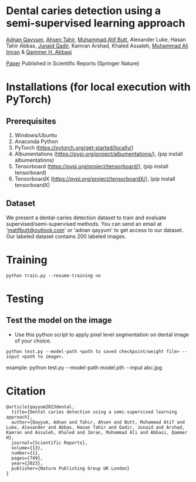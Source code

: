# Dental caries detection using a semi-supervised learning approach
[Adnan Qayyum](https://scholar.google.com.pk/citations?user=keWNlTIAAAAJ&hl=en), [Ahsen Tahir](https://scholar.google.com/citations?hl=en&user=LZumjfMAAAAJ), [Muhammad Atif Butt](https://scholar.google.com/citations?user=vf7PeaoAAAAJ&hl=en), Alexander Luke, Hasan Tahir Abbas, [Junaid Qadir](https://scholar.google.com/citations?user=EdPPQToAAAAJ&hl=en), Kamran Arshad, Khaled Assaleh, [Muhammad Ali Imran](https://scholar.google.co.uk/citations?user=HBQjTKIAAAAJ&hl=en) & [Qammer H. Abbasi](https://scholar.google.co.th/citations?user=Q19YO5YAAAAJ&hl=en)

[Paper](https://www.nature.com/articles/s41598-023-27808-9) Published in Scientific Reports (Springer Nature)

# Installations (for local execution with PyTorch)
## Prerequisites
1. Windows/Ubuntu
2. Anaconda Python
3. PyTorch (https://pytorch.org/get-started/locally/)
4. Albumentations (https://pypi.org/project/albumentations/), (pip install albumentations)
5. Tensorboard (https://pypi.org/project/tensorboard/), (pip install tensorboard)
6. TensorboardX (https://pypi.org/project/tensorboardX/), (pip install tensorboardX)

## Dataset 
We present a dental-caries detection dataset to train and evaluate supervised/semi-supervised methods. You can send an email at 'matifbutt@outlook.com' or 'adnan qayyum' to get access to our dataset. Our labeled dataset contains 200 labeled images.

# Training

```
python train.py --resume-training no
```

# Testing 

## Test the model on the image 

-  Use this python script to apply pixel level segmentation on dental image of your choice.
```
python test.py --model-path <path to saved checkpoint/weight file> --input <path to image>.
```
example: python test.py --model-path model.pth --input abc.jpg


# Citation
```
@article{qayyum2023dental,
  title={Dental caries detection using a semi-supervised learning approach},
  author={Qayyum, Adnan and Tahir, Ahsen and Butt, Muhammad Atif and Luke, Alexander and Abbas, Hasan Tahir and Qadir, Junaid and Arshad, Kamran and Assaleh, Khaled and Imran, Muhammad Ali and Abbasi, Qammer H},
  journal={Scientific Reports},
  volume={13},
  number={1},
  pages={749},
  year={2023},
  publisher={Nature Publishing Group UK London}
}
```
